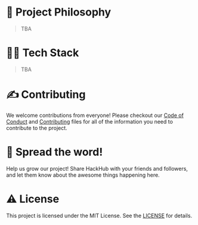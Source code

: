 # 🧐 Project Philosophy

> TBA 

# 👨‍💻 Tech Stack

> TBA

# ✍️ Contributing

We welcome contributions from everyone! Please checkout our [Code of Conduct](https://github.com/KarolinaGroszewska/HackHub?tab=coc-ov-file) and [Contributing](https://github.com/KarolinaGroszewska/HackHub/blob/main/.github/CONTRIBUTING.md) files for all of the information you need to contribute to the project. 

# 🌟 Spread the word!

Help us grow our project! Share HackHub with your friends and followers, and let them know about the awesome things happening here.

# ⚠️ License

This project is licensed under the MIT License. See the [LICENSE](https://github.com/KarolinaGroszewska/HackHub/blob/main/LICENSE) for details.

